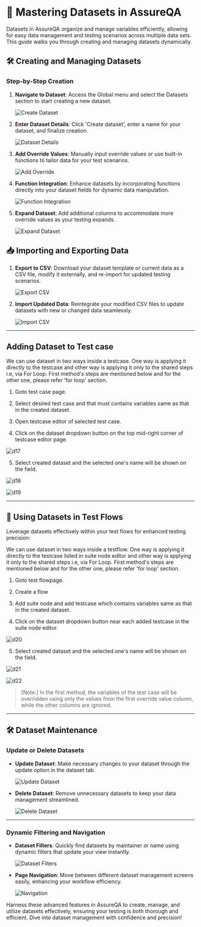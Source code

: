 ﻿# 🌟 Mastering Datasets in AssureQA

Datasets in AssureQA organize and manage variables efficiently, allowing for easy data management and testing scenarios across multiple data sets. This guide walks you through creating and managing datasets dynamically.

## 🛠️ Creating and Managing Datasets

### Step-by-Step Creation

1. **Navigate to Dataset**:
   Access the Global menu and select the Datasets section to start creating a new dataset.

   ![Create Dataset](/DatasetImages/d1.png)

2. **Enter Dataset Details**:
   Click 'Create dataset', enter a name for your dataset, and finalize creation.

   ![Dataset Details](/DatasetImages/d2.png)

3. **Add Override Values**:
   Manually input override values or use built-in functions to tailor data for your test scenarios.

   ![Add Override](/DatasetImages/d4.png)

4. **Function Integration**:
   Enhance datasets by incorporating functions directly into your dataset fields for dynamic data manipulation.

   ![Function Integration](/DatasetImages/d6.png)

5. **Expand Dataset**:
   Add additional columns to accommodate more override values as your testing expands.

   ![Expand Dataset](/DatasetImages/d8.png)

## 📥 Importing and Exporting Data

1. **Export to CSV**:
   Download your dataset template or current data as a CSV file, modify it externally, and re-import for updated testing scenarios.

   ![Export CSV](/DatasetImages/d11.png)

2. **Import Updated Data**:
   Reintegrate your modified CSV files to update datasets with new or changed data seamlessly.

   ![Import CSV](/DatasetImages/d12.png)


---

## Adding Dataset to Test case

We can use dataset in two ways inside a testcase. One way is applying it directly to the testcase and other way is applying it only to the shared steps i.e, via For Loop. First method's steps are mentioned below and for the other one, please refer 'for loop' section.

 1. Goto test case page.
 
 2. Select desired test case and that must contains variables same as that in the created dataset.
 
 3. Open testcase editor of selected test case. 
 
 4. Click on the dataset dropdown button on the top mid-right corner of testcase editor page.
 
 ![d17](/DatasetImages/d17.png)
 
 5. Select created dataset and the selected one's name will be shown on the field.

 ![d18](/DatasetImages/d18.png)
 
 ![d19](/DatasetImages/d19.png)

---

## 🔄 Using Datasets in Test Flows

Leverage datasets effectively within your test flows for enhanced testing precision:

We can use dataset in two ways inside a testflow. One way is applying it directly to the testcase listed in suite node editor and other way is applying it only to the shared steps i.e, via For Loop. First method's steps are mentioned below and for the other one, please refer 'for loop' section.

 1. Goto test flowpage.
 
 2. Create a flow
 
 3. Add suite node and add testcase which contains variables same as that in the created dataset.
 
 4. Click on the dataset dropdown button near each added testcase in the suite node editor.
 
 ![d20](/DatasetImages/d20.png)
 
 5. Select created dataset and the selected one's name will be shown on the field.

![d21](/DatasetImages/d21.png)

![d22](/DatasetImages/d22.png)

> [Note:] 
> In the first method, the variables of the test case will be overridden using only the values from the first override value column, while the other columns are ignored.

---


## 🛠️ Dataset Maintenance

### Update or Delete Datasets

- **Update Dataset**:
  Make necessary changes to your dataset through the update option in the dataset tab.

  ![Update Dataset](/DatasetImages/d23.png)

- **Delete Dataset**:
  Remove unnecessary datasets to keep your data management streamlined.

  ![Delete Dataset](/DatasetImages/d25.png)

---

### Dynamic Filtering and Navigation

- **Dataset Filters**:
  Quickly find datasets by maintainer or name using dynamic filters that update your view instantly.

  ![Dataset Filters](/DatasetImages/d27.png)

- **Page Navigation**:
  Move between different dataset management screens easily, enhancing your workflow efficiency.

  ![Navigation](/DatasetImages/d28.png)

Harness these advanced features in AssureQA to create, manage, and utilize datasets effectively, ensuring your testing is both thorough and efficient. Dive into dataset management with confidence and precision!
